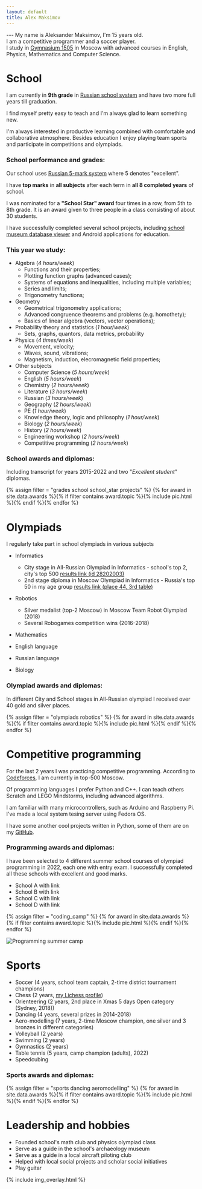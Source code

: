 ```yaml
---
layout: default
title: Alex Maksimov
---
```


--- My name is Aleksander Maksimov, I'm 15 years old.<br/>
I am a competitive programmer and a soccer player.<br/>
I study in [Gymnasium 1505](http://gym1505.ru/) in Moscow with advanced courses in English, Physics, Mathematics and Computer Science.

# School

I am currently in **9th grade** in [Russian school system](https://en.wikipedia.org/wiki/Education_in_Russia#Levels_of_education) and have two more full years till graduation.

I find myself pretty easy to teach and I'm always glad to learn something new.

I'm always interested in productive learning combined with comfortable and collaborative atmosphere. 
Besides education I enjoy playing team sports and participate in competitions and olympiads.

### School performance and grades:

Our school uses [Russian 5-mark system](https://en.wikipedia.org/wiki/Academic_grading_in_Russia) where 5 denotes "excellent".

I have **top marks** in **all subjects** after each term in **all 8 completed years** of school.

I was nominated for a **"School Star" award** four times in a row, from 5th to 8th grade. It is an award given to three people in a class consisting of about 30 students.

I have successfully completed several school projects, including [school museum database viewer](http://project.gym1505.ru/node/27354) and Android applications for education.

### This year we study:

- Algebra (*4 hours/week*)
  - Functions and their properties;
  - Plotting function graphs (advanced cases);
  - Systems of equations and inequalities, including multiple variables;
  - Series and limits;
  - Trigonometry functions;
- Geometry
  - Geometrical trigonometry applications;
  - Advanced congruence theorems and problems (e.g. homothety);
  - Basics of linear algebra (vectors, vector operations);
- Probability theory and statistics (*1 hour/week*)
  - Sets, graphs, quantors, data metrics, probability
- Physics (*4 times/week*)
  - Movement, velocity;
  - Waves, sound, vibrations;
  - Magnetism, induction, elecromagnetic field properties;
- Other subjects
  - Computer Science (*5 hours/week*)
  - English (*5 hours/week*)
  - Chemistry (*2 hours/week*)
  - Literature (*3 hours/week*)
  - Russian (*3 hours/week*)
  - Geography (*2 hours/week*)
  - PE (*1 hour/week*)
  - Knowledge theory, logic and philosophy (*1 hour/week*)
  - Biology (*2 hours/week*)
  - History (*2 hours/week*)
  - Engineering workshop (*2 hours/week*)
  - Competitive programming (*2 hours/week*)

### School awards and diplomas:

Including transcript for years 2015-2022 and two "*Excellent student*" diplomas.

{% assign filter = "grades school school_star projects" %}
{% for award in site.data.awards %}{% if filter contains award.topic %}{% include pic.html %}{% endif %}{% endfor %}


# Olympiads

I regularly take part in school olympiads in various subjects

- Informatics
  - City stage in All-Russian Olympiad in Informatics - school's top 2, city's top 500 [results link (id 28202003)](https://reg.olimpiada.ru/register/russia-olympiad-iikt-2021-2-9-protocol/olympiad-protocol-static)
  - 2nd stage diploma in Moscow Olympiad in Informatics - Russia's top 50 in my age group [results link (place 44, 3rd table)](https://mos-inf.olimpiada.ru/mosh6_9_2022_results)
- Robotics
  - Silver medalist (top-2 Moscow) in Moscow Team Robot Olympiad (2018)
  - Several Robogames competition wins (2016-2018)

- Mathematics
- English language
- Russian language
- Biology

### Olympiad awards and diplomas:

In different City and School stages in All-Russian olympiad I received over 40 gold and silver places.

{% assign filter = "olympiads robotics" %}
{% for award in site.data.awards %}{% if filter contains award.topic %}{% include pic.html %}{% endif %}{% endfor %}

# Competitive programming

For the last 2 years I was practicing competitive programming. According to [Codeforces](https://codeforces.com/profile/hurricanecoder?locale=en), I am currently in top-500 Moscow.

Of programming languages I prefer Python and C++. I can teach others Scratch and LEGO Mindstorms, including advanced algorithms.

I am familiar with many microcontrollers, such as Arduino and Raspberry Pi. I've made a local system tesing server using Fedora OS.

I have some another cool projects written in Python, some of them are on my [GitHub](https://github.com/ASMaksimov2007).

### Programming awards and diplomas:

I have been selected to 4 different summer school courses of olympiad programming in 2022, each one with entry exam. I successfully completed all these schools with excellent and good marks.

- School A with link
- School B with link
- School C with link
- School D with link

{% assign filter = "coding_camp" %}
{% for award in site.data.awards %}{% if filter contains award.topic %}{% include pic.html %}{% endif %}{% endfor %}

![Programming summer camp](assets/camp.JPG)
# Sports

- Soccer (4 years, school team captain, 2-time district tournament champions)
- Chess (2 years, [my Lichess profile](https://lichess.org/@/Alex_Maksimov))
- Orienteering (2 years, 2nd place in Xmas 5 days Open category (Sydney, 2018))
- Dancing (4 years, several prizes in 2014-2018)
- Aero-modelling (7 years, 2-time Moscow champion, one silver and 3 bronzes in different categories)
- Volleyball (2 years)
- Swimming (2 years)
- Gymnastics (2 years)
- Table tennis (5 years, camp champion (adults), 2022)
- Speedcubing

### Sports awards and diplomas:

{% assign filter = "sports dancing aeromodelling" %}
{% for award in site.data.awards %}{% if filter contains award.topic %}{% include pic.html %}{% endif %}{% endfor %}

<!-- ![Playing soccer](assets/soccer.png) -->

# Leadership and hobbies

- Founded school's math club and physics olympiad class
- Serve as a guide in the school's archaeology museum
- Serve as a guide in a local aircraft piloting club
- Helped with local social projects and scholar social initiatives
- Play guitar


{% include img_overlay.html %}